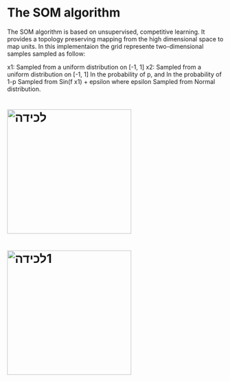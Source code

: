 # The SOM algorithm 
The SOM algorithm is based on unsupervised, competitive learning. It provides a topology preserving mapping from the high dimensional space to map units.
In this implementaion the grid represente two-dimensional samples sampled as follow:

x1: Sampled from a uniform distribution on [-1, 1]
x2: Sampled from a uniform distribution on [-1, 1] In the probability of p, 
    and In the probability of 1-p Sampled from Sin(f x1) + epsilon where epsilon Sampled from Normal distribution.

# <img width="289" alt="‏‏לכידה" src="https://user-images.githubusercontent.com/85253946/166246105-d617293f-e927-4774-afa1-3ee171bf9d3f.PNG">
# <img width="289" alt="‏‏1לכידה" src="https://user-images.githubusercontent.com/85253946/166246161-1ed8a7d2-5213-46d7-b7a4-a8804fc14c1e.PNG">

